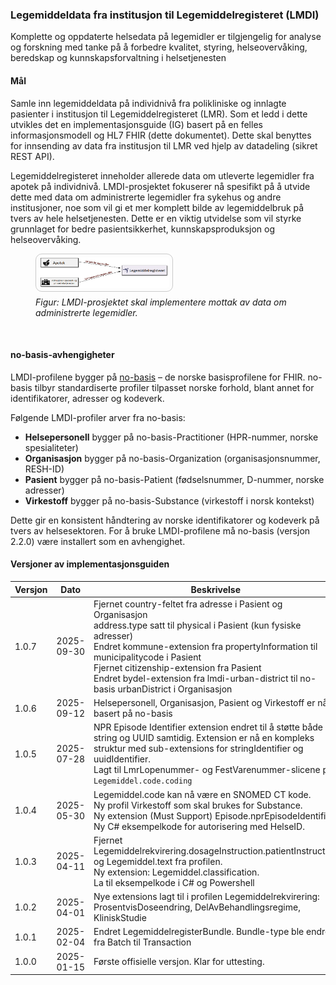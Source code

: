 
### Legemiddeldata fra institusjon til Legemiddelregisteret (LMDI)

Komplette og oppdaterte helsedata på legemidler er tilgjengelig for analyse og forskning med tanke på å forbedre kvalitet, styring, helseovervåking, beredskap og kunnskapsforvaltning i helsetjenesten

#### Mål

Samle inn legemiddeldata på individnivå fra polikliniske og innlagte pasienter i institusjon til Legemiddelregisteret (LMR). Som et ledd i dette utvikles det en implementasjonsguide (IG) basert på en felles informasjonsmodell og HL7 FHIR (dette dokumentet). Dette skal benyttes for innsending av data fra institusjon til LMR ved hjelp av datadeling (sikret REST API).

Legemiddelregisteret inneholder allerede data om utleverte legemidler fra apotek på individnivå. LMDI-prosjektet fokuserer nå spesifikt på å utvide dette med data om administrerte legemidler fra sykehus og andre institusjoner, noe som vil gi et mer komplett bilde av legemiddelbruk på tvers av hele helsetjenesten. Dette er en viktig utvidelse som vil styrke grunnlaget for bedre pasientsikkerhet, kunnskapsproduksjon og helseovervåking.

<figure>
    <img src="lmdi-2.png" width="49%" style="border: 1px solid rgba(0, 0, 0, 0.2); border-radius: 10px; padding: 5px;">
    <figcaption style="font-style: italic; font-size: 14px; margin-top: 5px;">
        Figur: LMDI-prosjektet skal implementere mottak av data om administrerte legemidler.
    </figcaption>
</figure>
<br clear="all"/>

#### no-basis-avhengigheter

LMDI-profilene bygger på [no-basis](https://hl7.no/fhir/no-basis/) – de norske basisprofilene for FHIR. no-basis tilbyr standardiserte profiler tilpasset norske forhold, blant annet for identifikatorer, adresser og kodeverk.

Følgende LMDI-profiler arver fra no-basis:
- **Helsepersonell** bygger på no-basis-Practitioner (HPR-nummer, norske spesialiteter)
- **Organisasjon** bygger på no-basis-Organization (organisasjonsnummer, RESH-ID)
- **Pasient** bygger på no-basis-Patient (fødselsnummer, D-nummer, norske adresser)
- **Virkestoff** bygger på no-basis-Substance (virkestoff i norsk kontekst)

Dette gir en konsistent håndtering av norske identifikatorer og kodeverk på tvers av helsesektoren. For å bruke LMDI-profilene må no-basis (versjon 2.2.0) være installert som en avhengighet.

#### Versjoner av implementasjonsguiden

| Versjon | Dato | Beskrivelse |
|---------|------|-------------|
| 1.0.7 | 2025-09-30 | Fjernet country-feltet fra adresse i Pasient og Organisasjon<br/>address.type satt til physical i Pasient (kun fysiske adresser)<br/>Endret kommune-extension fra propertyInformation til municipalitycode i Pasient<br/>Fjernet citizenship-extension fra Pasient<br/>Endret bydel-extension fra lmdi-urban-district til no-basis urbanDistrict i Organisasjon |
| 1.0.6 | 2025-09-12 | Helsepersonell, Organisasjon, Pasient og Virkestoff er nå basert på no-basis<br/> |
| 1.0.5 | 2025-07-28 | NPR Episode Identifier extension endret til å støtte både string og UUID samtidig. Extension er nå en kompleks struktur med sub-extensions for stringIdentifier og uuidIdentifier.<br/>Lagt til LmrLopenummer- og FestVarenummer-slicene på `Legemiddel.code.coding` |
| 1.0.4 | 2025-05-30 | Legemiddel.code kan nå være en SNOMED CT kode.<br/> Ny profil Virkestoff som skal brukes for Substance.<br/>Ny extension (Must Support) Episode.nprEpisodeIdentifier. <br/> Ny C# eksempelkode for autorisering med HelseID.  |
| 1.0.3 | 2025-04-11 | Fjernet Legemiddelrekvirering.dosageInstruction.patientInstruction og Legemiddel.text fra profilen. <br/> Ny extension: Legemiddel.classification. <br/> La til eksempelkode i C# og Powershell   |
| 1.0.2 | 2025-04-01 | Nye extensions lagt til i profilen Legemiddelrekvirering: ProsentvisDoseendring, DelAvBehandlingsregime, KliniskStudie   |
| 1.0.1 | 2025-02-04 | Endret LegemiddelregisterBundle. Bundle-type ble endret fra Batch til Transaction  |
| 1.0.0 | 2025-01-15 | Første offisielle versjon. Klar for uttesting. |
